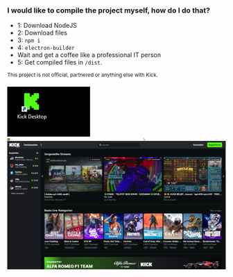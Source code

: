 ### I would like to compile the project myself, how do I do that?

- 1: Download NodeJS
- 2: Download files
- 3: `npm i`
- 4: `electron-builder `
- Wait and get a coffee like a professional IT person
- 5: Get compiled files in `/dist`.



<sup>This project is not official, partnered or anything else with Kick.</sup>


![image](https://raw.githubusercontent.com/ipexadev/kick-app/master/assets/readme/image1.png)
![image](https://raw.githubusercontent.com/ipexadev/kick-app/master/assets/readme/image2.png)
